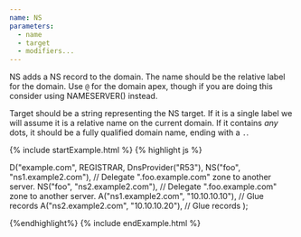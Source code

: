 ```yaml
---
name: NS
parameters:
  - name
  - target
  - modifiers...
---
```


NS adds a NS record to the domain. The name should be the relative label for the domain.
Use `@` for the domain apex, though if you are doing this consider using NAMESERVER() instead.

Target should be a string representing the NS target. If it is a single label we will assume it is a relative name on the current domain. If it contains *any* dots, it should be a fully qualified domain name, ending with a `.`.

{% include startExample.html %}
{% highlight js %}

D("example.com", REGISTRAR, DnsProvider("R53"),
  NS("foo", "ns1.example2.com"), // Delegate ".foo.example.com" zone to another server.
  NS("foo", "ns2.example2.com"), // Delegate ".foo.example.com" zone to another server.
  A("ns1.example2.com", "10.10.10.10"), // Glue records
  A("ns2.example2.com", "10.10.10.20"), // Glue records
);

{%endhighlight%}
{% include endExample.html %}
